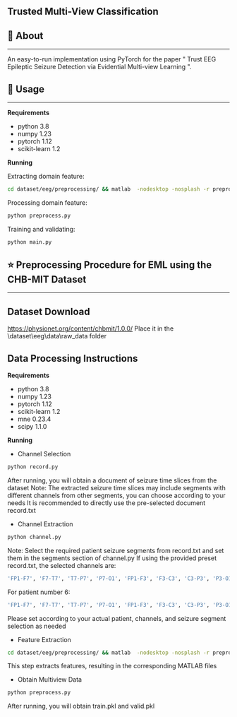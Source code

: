 Trusted Multi-View Classification
---

## 🧐 About
---

An easy-to-run implementation using PyTorch for the paper
"
Trust EEG Epileptic Seizure Detection via Evidential Multi-view Learning
".

## 🎈 Usage
---

**Requirements**

+ python 3.8
+ numpy 1.23
+ pytorch 1.12
+ scikit-learn 1.2

**Running**

Extracting domain feature:
```bash
cd dataset/eeg/preprocessing/ && matlab  -nodesktop -nosplash -r preprocessing_data.m
```

Processing domain feature:
```bash
python preprocess.py
```

Training and validating:
```bash
python main.py
```

## ⭐ Preprocessing Procedure for EML using the CHB-MIT Dataset
---

## Dataset Download
https://physionet.org/content/chbmit/1.0.0/
Place it in the \dataset\eeg\data\raw_data folder

## Data Processing Instructions

**Requirements**
- python 3.8
- numpy 1.23
- pytorch 1.12
- scikit-learn 1.2
- mne 0.23.4
- scipy 1.1.0


**Running**
- Channel Selection
```bash
python record.py
```

After running, you will obtain a document of seizure time slices from the dataset
Note: The extracted seizure time slices may include segments with different channels from other segments, you can choose according to your needs
It is recommended to directly use the pre-selected document record.txt

- Channel Extraction
```bash
python channel.py
```
Note: Select the required patient seizure segments from record.txt and set them in the segments section of channel.py
If using the provided preset record.txt, the selected channels are:
```bash
'FP1-F7', 'F7-T7', 'T7-P7', 'P7-O1', 'FP1-F3', 'F3-C3', 'C3-P3', 'P3-O1', 'FP2-F4', 'F4-C4', 'C4-P4', 'P4-O2', 'FP2-F8', 'F8-T8', 'T8-P8-0', 'P8-O2', 'FZ-CZ', 'CZ-PZ', 'P7-T7', 'T7-FT9', 'FT9-FT10', 'FT10-T8', 'T8-P8-1'
```
For patient number 6:
```bash
'FP1-F7', 'F7-T7', 'T7-P7', 'P7-O1', 'FP1-F3', 'F3-C3', 'C3-P3', 'P3-O1', 'FP2-F4', 'F4-C4', 'C4-P4', 'P4-O2', 'FP2-F8', 'F8-T8', 'T8-P8-0', 'P8-O2', 'FZ-CZ', 'CZ-PZ', 'T8-P8-1', 'FC1-Ref', 'FC2-Ref', 'FC5-Ref', 'FC6-Ref'
```
Please set according to your actual patient, channels, and seizure segment selection as needed


- Feature Extraction
```bash
cd dataset/eeg/preprocessing/ && matlab  -nodesktop -nosplash -r preprocessing_data.m
```
This step extracts features, resulting in the corresponding MATLAB files

- Obtain Multiview Data
```bash
python preprocess.py
```
After running, you will obtain train.pkl and valid.pkl
